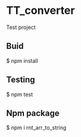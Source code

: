 # TT_converter
Test project

## Buid
$ npm install
## Testing
$ npm test
## Npm package
$ npm i rnt_arr_to_string
